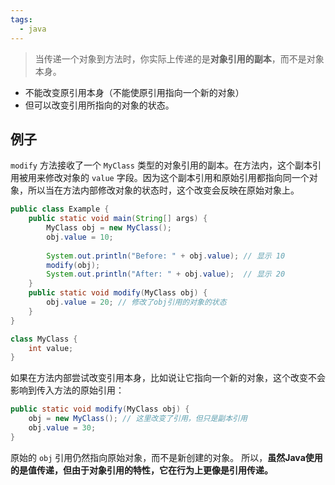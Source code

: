 ```yaml
---
tags:
  - java
---
```

>当传递一个对象到方法时，你实际上传递的是**对象引用的副本**，而不是对象本身。

- 不能改变原引用本身（不能使原引用指向一个新的对象）
- 但可以改变引用所指向的对象的状态。
## 例子
`modify` 方法接收了一个 `MyClass` 类型的对象引用的副本。在方法内，这个副本引用被用来修改对象的 `value` 字段。因为这个副本引用和原始引用都指向同一个对象，所以当在方法内部修改对象的状态时，这个改变会反映在原始对象上。
```java
public class Example {
    public static void main(String[] args) {
        MyClass obj = new MyClass();
        obj.value = 10;
        
        System.out.println("Before: " + obj.value); // 显示 10
        modify(obj);
        System.out.println("After: " + obj.value);  // 显示 20
    }
    public static void modify(MyClass obj) {
        obj.value = 20; // 修改了obj引用的对象的状态
    }
}

class MyClass {
    int value;
}
```
如果在方法内部尝试改变引用本身，比如说让它指向一个新的对象，这个改变不会影响到传入方法的原始引用：
```java
public static void modify(MyClass obj) {
    obj = new MyClass(); // 这里改变了引用，但只是副本引用
    obj.value = 30;
}
```

原始的 `obj` 引用仍然指向原始对象，而不是新创建的对象。
所以，**虽然Java使用的是值传递，但由于对象引用的特性，它在行为上更像是引用传递。**
